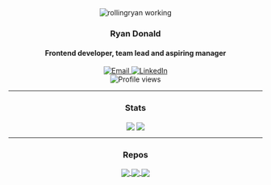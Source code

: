 <div align="center">
  <img alt="rollingryan working" src="https://cdn.dribbble.com/users/1708950/screenshots/4188877/developer_med.gif" />
  
  <h3>Ryan Donald</h3>
  <h4>Frontend developer, team lead and aspiring manager</h4>

  <a href="mailto:ryan@rollingcreative.co.za" title="Email" target="_blank">
    <img src="https://img.shields.io/badge/Email-white?style=for-the-badge&logo=gmail&logoColor=red" alt="Email"/>
  </a>
  
  <a href="https://www.linkedin.com/in/ryan-donald-72090414/" title="Linkedin" target="_blank">
    <img src="https://img.shields.io/badge/LinkedIn-blue?style=for-the-badge&logo=linkedin&logoColor=white" alt="LinkedIn"/>
  </a>
  
  <div>
    <img src="https://komarev.com/ghpvc/?username=rollingryan&style=flat-square&color=orange" alt="Profile views"/>
  </div>

  
  <hr />
 
  <h3>Stats</h3>
 
  <img align="center" src="https://github-readme-stats.vercel.app/api?username=rollingryan&count_private=true&hide=stars,contribs&show_icons=true&theme=prussian&hide_border=true&custom_title=GitHub%20stats" />
 
  <img align="center" src="https://github-readme-stats.vercel.app/api/top-langs/?username=rollingryan&theme=prussian&hide_border=true&card_width=495&layout=compact" />

  <hr />
  
  <h3>Repos</h3>

  <a href="[https://github.com/anuraghazra/github-readme-stats](https://github.com/rollingryan/next-countries)">
    <img align="center" src="https://github-readme-stats.vercel.app/api/pin/?username=rollingryan&repo=next-countries&theme=prussian&hide_border=true" />
  </a>

  <a href="[https://github.com/anuraghazra/github-readme-stats](https://github.com/rollingryan/vt-test)">
    <img align="center" src="https://github-readme-stats.vercel.app/api/pin/?username=rollingryan&repo=vt-test&theme=prussian&hide_border=true" />
  </a>
  
  <a href="[https://github.com/anuraghazra/github-readme-stats](https://github.com/rollingryan/add-people)">
    <img align="center" src="https://github-readme-stats.vercel.app/api/pin/?username=rollingryan&repo=add-people&theme=prussian&hide_border=true" />
  </a>
</div>
